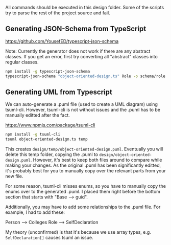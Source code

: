 All commands should be executed in this design folder.  Some of the scripts try to parse the rest of the project source and fail.

## Generating JSON-Schema from TypeScript

https://github.com/YousefED/typescript-json-schema

Note: Currently the generator does not work if there are any abstract classes.  If you get an error, first try converting all "abstract" classes into regular classes.

```bash
npm install -g typescript-json-schema
typescript-json-schema "object-oriented-design.ts" Role -o schema/role.schema.json
```


## Generating UML from Typescript

We can auto-generate a .puml file (used to create a UML diagram) using tsuml-cli.  However, tsuml-cli is not without issues and the .puml has to be manually editted after the fact.

https://www.npmjs.com/package/tsuml-cli

```bash
npm install -g tsuml-cli
tsuml object-oriented-design.ts temp
```

This creates `design/temp/object-oriented-design.puml`.  Eventually you will delete this temp folder, copying the .puml to `design/object-oriented-design.puml`. However, it's best to keep both files around to compare while making your changes. As the original .puml has been significantly editted, it's probably best for you to manually copy over the relevant parts from your new file.

For some reason, tsuml-cli misses enums, so you have to manually copy the enums over to the generated .puml. I placed them right before the bottom section that starts with "Base --> guid".

Additionally, you may have to add some relationships to the .puml file. For example, I had to add these:

  Person --> Colleges
  Role --> SelfDeclaration

My theory (unconfirmed) is that it's because we use array types, e.g. `SelfDeclaration[]` causes tsuml an issue.
